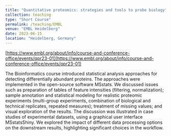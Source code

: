 ```yaml
---
title: "Quantitative proteomics: strategies and tools to probe biology"
collection: teaching
type: "Short Course"
permalink: /teaching/EMBL
venue: "EMBL Heidelberg"
date: 2023-06-15
location: "Heidelberg, Germany"
---
```


[https://www.embl.org/about/info/course-and-conference-office/events/qpr23-01](https://www.embl.org/about/info/course-and-conference-office/events/qpr23-01)

The Bioinformatics course introduced statistical analysis approaches for detecting differentially abundant proteins. The approaches were implemented in the open-source software MSstats. We discussed issues such as preparation of tables of feature intensities (filtering, normalization); sample annotation and statistical modeling for realistic proteomic experiments (multi-group experiments, combination of biological and technical replicates, repeated measures); treatment of missing values; and visual exploration of the results. The discussion was illustrated in case studies of experimental datasets, using a graphical user interface MSstatsShiny. We explored the impact of different data processing options on the downstream results, highlighting significant choices in the workflow.